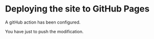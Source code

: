
# Deploying the site to GitHub Pages

A gitHub action has been configured.

You have just to push the modification.